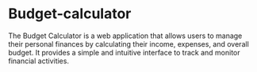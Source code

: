 # Budget-calculator
The Budget Calculator is a web application that allows users to manage their personal finances by calculating their income, expenses, and overall budget. It provides a simple and intuitive interface to track and monitor financial activities.
